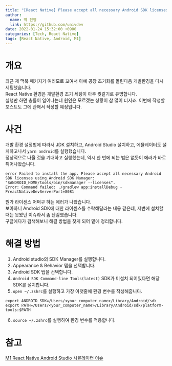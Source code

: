 ```yaml
---
title: "[React Native] Please accept all necessary Android SDK licenses using Android SDK Manager"
author:
  name: 박 찬영
  link: https://github.com/univdev
date: 2022-01-24 15:32:00 +0900
categories: [Tech, React Native]
tags: [React Native, Android, M1]
---
```

# 개요
최근 제 맥북 패키지가 여러모로 꼬여서 아예 공장 초기화를 돌린다음 개발환경을 다시 세팅했습니다.  
React Native 환경은 개발환경 초기 세팅이 아주 뭣같기로 유명합니다.  
실행만 하면 충돌이 일어나는데 원인은 모르겠는 상황이 참 많이 터지죠. 이번에 작성할 포스트도 그에 관해서 작성할 예정입니다.
# 사건
개발 환경 설정법에 따라서 JDK 설치하고, Android Studio 설치하고, 에뮬레이터도 설치하고나서 ```yarn android```를 실행했습니다.  
정상적으로 나올 것을 기대하고 실행했는데, 역시 한 번에 되는 법은 없듯이 에러가 바로 튀어나왔습니다.
```text
error Failed to install the app. Please accept all necessary Android SDK licenses using Android SDK Manager: "$ANDROID_HOME/tools/bin/sdkmanager --licenses".
Error: Command failed: ./gradlew app:installDebug -PreactNativeDevServerPort=8081
```
뭔가 라이센스 어쩌구 하는 에러가 나왔습니다.  
보아하니 Android SDK에 대한 라이센스를 수락해달라는 내용 같은데, 저번에 설치할 때는 못봤던 이슈라서 좀 난감했습니다.  
구글에다가 검색해보니 해결 방법을 찾게 되어 밑에 정리합니다.
# 해결 방법
1. Android studio의 SDK Manager를 실행합니다.
2. Appearance & Behavior 탭을 선택합니다.
3. Android SDK 탭을 선택합니다.
4. ```Android SDK Command-line Tools(latest)``` SDK가 미설치 되어있다면 해당 SDK를 설치합니다.
5. ```open ~/.zshrc```를 실행하고 가장 아랫줄에 환경 변수를 작성해줍니다.
```text
export ANDROID_SDK=/Users/<your_computer_name>/Library/Android/sdk
export PATH=/Users/<your_computer_name>/Library/Android/sdk/platform-tools:$PATH
```
6. ```source ~/.zshrc```를 실행하여 환경 변수를 적용합니다.

# 참고
[M1 React Native Android Studio 시뮬레이터 이슈][참고]

[참고]: https://velog.io/@seri_ous/M1-React-Native-Android-Studio-%EC%8B%9C%EB%AE%AC%EB%A0%88%EC%9D%B4%ED%84%B0